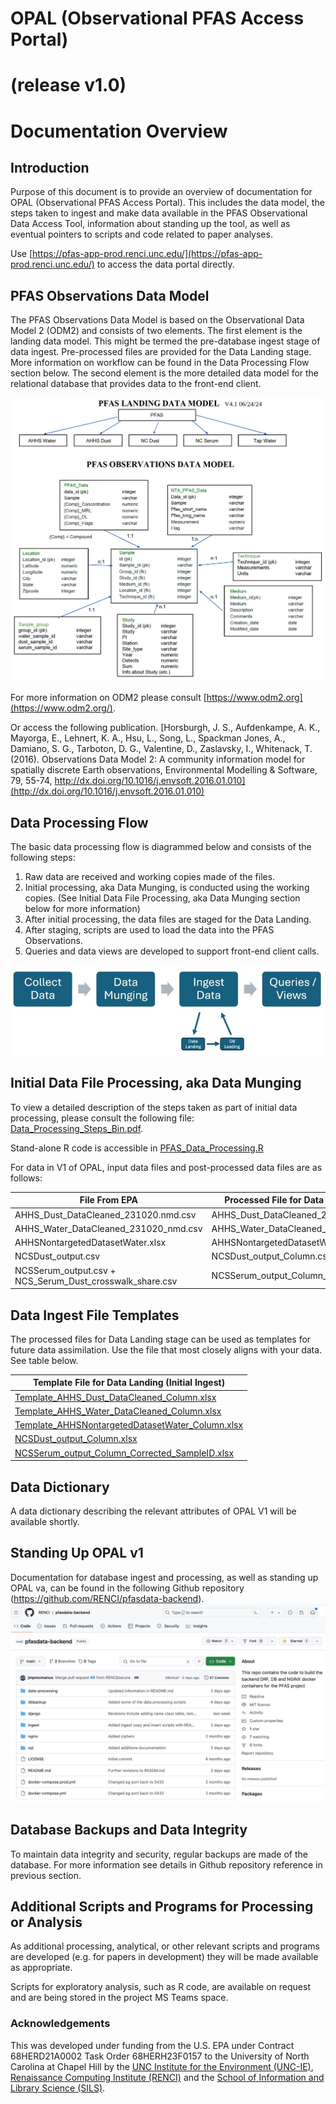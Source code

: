 # OPAL (Observational PFAS Access Portal)
# (release v1.0)
# Documentation Overview 

## Introduction
Purpose of this document is to provide an overview of documentation for OPAL (Observational PFAS Access Portal). This includes the data model, the steps taken to ingest and make data available in the PFAS Observational Data Access Tool, information about standing up the tool, as well as eventual pointers to scripts and code related to paper analyses.

Use [https://pfas-app-prod.renci.unc.edu/](https://pfas-app-prod.renci.unc.edu/) to access the data portal directly.

## PFAS Observations Data Model
The PFAS Observations Data Model is based on the Observational Data Model 2 (ODM2) and consists of two elements.  The first element is the landing data model.  This might be termed the pre-database ingest stage of data ingest.  Pre-processed files are provided for the Data Landing stage. More information on workflow can be found in the Data Processing Flow section below. The second element is the more detailed data model for the relational database that provides data to the front-end client.

[![PFAS Observations Data Model](images/pfasobsdatamodelv4.1.jpg)](miscfiles/PfasObservationDataModelV4.1.pdf)

For more information on ODM2 please consult [https://www.odm2.org](https://www.odm2.org/).

Or access the following publication.
[Horsburgh, J. S., Aufdenkampe, A. K., Mayorga, E., Lehnert, K. A., Hsu, L., Song, L., Spackman Jones, A., Damiano, S. G., Tarboton, D. G., Valentine, D., Zaslavsky, I., Whitenack, T. (2016). Observations Data Model 2: A community information model for spatially discrete Earth observations, Environmental Modelling & Software, 79, 55-74, http://dx.doi.org/10.1016/j.envsoft.2016.01.010](http://dx.doi.org/10.1016/j.envsoft.2016.01.010)

## Data Processing Flow
The basic data processing flow is diagrammed below and consists of the following steps:
1.	Raw data are received and working copies made of the files.
2.	Initial processing, aka Data Munging, is conducted using the working copies. (See Initial Data File Processing, aka Data Munging section below for more information)
3.	After initial processing, the data files are staged for the Data Landing.
4.	After staging, scripts are used to load the data into the PFAS Observations.
5.	Queries and data views are developed to support front-end client calls.

![Data Processing Work Flow](images/dataprocessingworkflow.jpg)

## Initial Data File Processing, aka Data Munging
To view a detailed description of the steps taken as part of initial data processing, please consult the following file: [Data_Processing_Steps_Bin.pdf](miscfiles/Data_processing_Steps_Bin.pdf).

Stand-alone R code is accessible in [PFAS_Data_Processing.R](scriptfiles/PFAS_Data_Processing.R)

For data in V1 of OPAL, input data files and post-processed data files are as follows:

| File From EPA                        |  Processed File for Data Landing (Initial Ingest) |
| ------------------------------------ | ------------------------------------------------- |
| AHHS_Dust_DataCleaned_231020.nmd.csv | AHHS_Dust_DataCleaned_231020_nmd_Column.csv       |
| AHHS_Water_DataCleaned_231020_nmd.csv | AHHS_Water_DataCleaned_231020_nmd_Column.csv     |
| AHHSNontargetedDatasetWater.xlsx | AHHSNontargetedDatasetWater_Column.csv                |
| NCSDust_output.csv | NCSDust_output_Column.csv                                           |
| NCSSerum_output.csv + NCS_Serum_Dust_crosswalk_share.csv | 	NCSSerum_output_Column_Corrected_SampleID.csv |


## Data Ingest File Templates
The processed files for Data Landing stage can be used as templates for future data assimilation. Use the file that most closely aligns with your data. See table below.

|  Template File for Data Landing (Initial Ingest)  |
| ------------------------------------------------- |
| [Template_AHHS_Dust_DataCleaned_Column.xlsx](templates/Template_AHHS_Dust_DataCleaned_Column.xlsx)        |
| [Template_AHHS_Water_DataCleaned_Column.xlsx](templates/Template_AHHS_Water_DataCleaned_Column.xlsx)       |
|[Template_AHHSNontargetedDatasetWater_Column.xlsx](templates/Template_AHHSNontargetedDatasetWater_Column.xlsx)               |
| [NCSDust_output_Column.xlsx](templates/NCSDust_output_Column.xlsx)                                           |
| [NCSSerum_output_Column_Corrected_SampleID.xlsx](templates/NCSSerum_output_Column_Corrected_SampleID.xlsx) |

## Data Dictionary
A data dictionary describing the relevant attributes of OPAL V1 will be available shortly.

## Standing Up OPAL v1
Documentation for database ingest and processing, as well as standing up OPAL va, can be found in the following Github repository (https://github.com/RENCI/pfasdata-backend). 
[![OPAL Backend Repo](images/opalbackendrepo.jpg)](https://github.com/RENCI/pfasdata-backend)

## Database Backups and Data Integrity
To maintain data integrity and security, regular backups are made of the database. For more information see details in Github repository reference in previous section.

## Additional Scripts and Programs for Processing or Analysis

As additional processing, analytical, or other relevant scripts and programs are developed (e.g. for papers in development) they will be made available as appropriate.

Scripts for exploratory analysis, such as R code, are available on request and are being stored in the project MS Teams space.

### Acknowledgements
This was developed under funding from the U.S. EPA under Contract 68HERD21A0002 Task Order 68HERH23F0157 to the University of North Carolina at Chapel Hill by the [UNC Institute for the Environment (UNC-IE)](https://ie.unc.edu/), [Renaissance Computing Institute (RENCI)](https://renci.org/) and the [School of Information and Library Science (SILS)](https://sils.unc.edu/).

